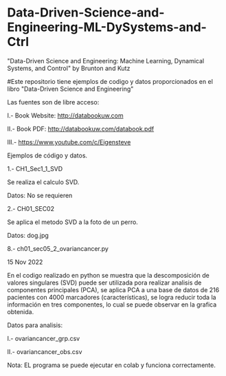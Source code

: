 # Data-Driven-Science-and-Engineering-ML-DySystems-and-Ctrl
"Data-Driven Science and Engineering: Machine Learning, Dynamical Systems, and Control"  by Brunton and Kutz

#Este repositorio tiene ejemplos de codigo y datos proporcionados en el libro "Data-Driven Science and Engineering"

Las fuentes son de libre acceso:

I.- Book Website: http://databookuw.com 

II.- Book PDF: http://databookuw.com/databook.pdf

III.- https://www.youtube.com/c/Eigensteve

Ejemplos de código y datos.

1.- CH1_Sec1_1_SVD

Se realiza el calculo SVD.

Datos: No se requieren

2.- CH01_SEC02

Se aplica el metodo SVD a la foto de un perro.

Datos: dog.jpg

8.- ch01_sec05_2_ovariancancer.py

15 Nov 2022

En el codigo realizado en python se muestra que la descomposición de valores singulares (SVD) puede ser utilizada pora realizar analisis de componentes principales (PCA), se aplica PCA a una base de datos de 216 pacientes con 4000 marcadores (características),  se logra reducir toda la información en tres componentes, lo cual se puede observar en la grafica obtenida. 

Datos para analisis:

I.- ovariancancer_grp.csv

II.- ovariancancer_obs.csv

Nota: EL programa se puede ejecutar en colab y funciona correctamente.


